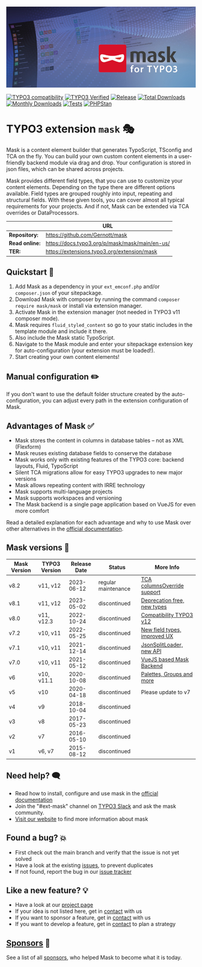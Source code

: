 ![Page and Content masks for TYPO3](Resources/Public/Images/banner.jpg)

[![TYPO3 compatibility](https://img.shields.io/badge/TYPO3-12.4%20%7C%2011.5-ff8700?maxAge=3600&logo=typo3)](https://get.typo3.org/)
[![TYPO3 Verified](https://img.shields.io/badge/TYPO3-verified-ff8700?logo=typo3)](https://typo3.com/typo3-cms/verified-extensions-integrations-for-typo3/extensions/mask-create-custom-content-elements-in-typo3)
[![Release](https://img.shields.io/github/v/release/gernott/mask?sort=semver)](https://extensions.typo3.org/extension/mask/)
[![Total Downloads](https://poser.pugx.org/mask/mask/d/total.svg)](https://packagist.org/packages/mask/mask)
[![Monthly Downloads](https://poser.pugx.org/mask/mask/d/monthly)](https://packagist.org/packages/mask/mask)
[![Tests](https://img.shields.io/github/actions/workflow/status/Gernott/mask/tests.yaml?branch=main)](https://github.com/Gernott/mask/actions/workflows/tests.yaml)
[![PHPStan](https://img.shields.io/badge/PHPStan-enabled-brightgreen.svg?style=flat)](https://github.com/phpstan/phpstan)

# TYPO3 extension `mask` :performing_arts:

Mask is a content element builder that generates TypoScript, TSconfig and TCA on
the fly. You can build your own custom content elements in a user-friendly
backend module via drag and drop. Your configuration is stored in json files,
which can be shared across projects.

Mask provides different field types, that you can use to
customize your content elements. Depending on the type there are different
options available. Field types are grouped roughly into input, repeating and
structural fields. With these given tools, you can cover almost all typical
requirements for your projects. And if not, Mask can be extended
via TCA overrides or DataProcessors.

|                  | URL                                            |
|------------------|------------------------------------------------|
| **Repository:**  | https://github.com/Gernott/mask                |
| **Read online:** | https://docs.typo3.org/p/mask/mask/main/en-us/ |
| **TER:**         | https://extensions.typo3.org/extension/mask    |

## Quickstart :rocket:

1. Add Mask as a dependency in your `ext_emconf.php` and/or `composer.json` of your sitepackage.
2. Download Mask with composer by running the command `composer require mask/mask` or install via extension manager.
3. Activate Mask in the extension manager (not needed in TYPO3 v11 composer mode).
4. Mask requires `fluid_styled_content` so go to your static includes in the template module and include it there.
5. Also include the Mask static TypoScript.
6. Navigate to the Mask module and enter your sitepackage extension key for auto-configuration (your extension must be loaded!).
7. Start creating your own content elements!

## Manual configuration :pencil2:

If you don't want to use the default folder structure created by the auto-configuration, you can adjust every path in
the extension configuration of Mask.

## Advantages of Mask :white_check_mark:

* Mask stores the content in columns in database tables – not as XML (Flexform)
* Mask reuses existing database fields to conserve the database
* Mask works only with existing features of the TYPO3 core: backend layouts, Fluid, TypoScript
* Silent TCA migrations allow for easy TYPO3 upgrades to new major versions
* Mask allows repeating content with IRRE technology
* Mask supports multi-language projects
* Mask supports workspaces and versioning
* The Mask backend is a single page application based on VueJS for even more comfort

Read a detailed explanation for each advantage and why to use Mask over other alternatives in the [official documentation](https://docs.typo3.org/p/mask/mask/main/en-us/Introduction/Index.html).

## Mask versions :calendar:

| Mask Version | TYPO3 Version | Release Date | Status              | More Info                                                                                              |
|--------------|---------------|--------------|---------------------|--------------------------------------------------------------------------------------------------------|
| v8.2         | v11, v12      | 2023-06-12   | regular maintenance | [TCA columnsOverride support](https://docs.typo3.org/p/mask/mask/main/en-us/ChangeLog/8.2/Index.html)  |
| v8.1         | v11, v12      | 2023-05-02   | discontinued        | [Deprecation free, new types](https://docs.typo3.org/p/mask/mask/main/en-us/ChangeLog/8.1/Index.html)  |
| v8.0         | v11, v12.3    | 2022-10-24   | discontinued        | [Compatibility TYPO3 v12](https://docs.typo3.org/p/mask/mask/main/en-us/ChangeLog/8.0/Index.html)      |
| v7.2         | v10, v11      | 2022-05-25   | discontinued        | [New field types, improved UX](https://docs.typo3.org/p/mask/mask/main/en-us/ChangeLog/7.2/Index.html) |
| v7.1         | v10, v11      | 2021-12-14   | discontinued        | [JsonSplitLoader, new API](https://docs.typo3.org/p/mask/mask/main/en-us/ChangeLog/7.1/Index.html)     |
| v7.0         | v10, v11      | 2021-05-12   | discontinued        | [VueJS based Mask Backend](https://docs.typo3.org/p/mask/mask/main/en-us/ChangeLog/7.0/Index.html)     |
| v6           | v10, v11.1    | 2020-10-08   | discontinued        | [Palettes, Groups and more](https://docs.typo3.org/p/mask/mask/main/en-us/ChangeLog/6.0/Index.html)    |
| v5           | v10           | 2020-04-18   | discontinued        | Please update to v7                                                                                    |
| v4           | v9            | 2018-10-04   | discontinued        |                                                                                                        |
| v3           | v8            | 2017-05-23   | discontinued        |                                                                                                        |
| v2           | v7            | 2016-05-10   | discontinued        |                                                                                                        |
| v1           | v6, v7        | 2015-08-12   | discontinued        |                                                                                                        |

## Need help? :left_speech_bubble:

* Read how to install, configure and use mask in the [official documentation](https://docs.typo3.org/p/mask/mask/main/en-us/)
* Join the "#ext-mask" channel on [TYPO3 Slack](https://typo3.slack.com/archives/C0FD5F6P2) and ask the mask community.
* [Visit our website](https://mask.webprofil.at) to find more information about mask

## Found a bug? :boom:

* First check out the main branch and verify that the issue is not yet solved
* Have a look at the existing [issues](https://github.com/gernott/mask/issues/), to prevent duplicates
* If not found, report the bug in our [issue tracker](https://github.com/gernott/mask/issues/new/)

## Like a new feature? :bulb:

* Have a look at our [project page](https://github.com/Gernott/mask/projects/1)
* If your idea is not listed here, get in [contact](https://mask.webprofil.at/imprint/) with us
* If you want to sponsor a feature, get in [contact](https://mask.webprofil.at/imprint/) with us
* If you want to develop a feature, get in [contact](https://mask.webprofil.at/imprint/) to plan a strategy

## [Sponsors](https://docs.typo3.org/p/mask/mask/main/en-us/Sponsors/Index.html) :handshake:

See a list of all [sponsors](https://docs.typo3.org/p/mask/mask/main/en-us/Sponsors/Index.html), who helped Mask to
become what it is today.
